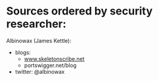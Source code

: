 # Sources ordered by security researcher:

Albinowax (James Kettle):
  * blogs:  
    * www.skeletonscribe.net
    * portswigger.net/blog
  * twitter: @albinowax
